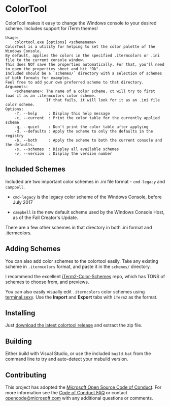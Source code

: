# ColorTool 

ColorTool makes it easy to change the Windows console to your desired scheme. Includes support for iTerm themes!

```
Usage:
    colortool.exe [options] <schemename>
ColorTool is a utility for helping to set the color palette of the Windows Console.
By default, applies the colors in the specified .itermcolors or .ini file to the current console window.
This does NOT save the properties automatically. For that, you'll need to open the properties sheet and hit "Ok".
Included should be a `schemes/` directory with a selection of schemes of both formats for examples.
Feel free to add your own preferred scheme to that directory.
Arguments:
    <schemename>: The name of a color scheme. ct will try to first load it as an .itermcolors color scheme.
                  If that fails, it will look for it as an .ini file color scheme.
Options:
    -?, --help     : Display this help message
    -c, --current  : Print the color table for the currently applied scheme
    -q, --quiet    : Don't print the color table after applying
    -d, --defaults : Apply the scheme to only the defaults in the registry
    -b, --both     : Apply the scheme to both the current console and the defaults.
    -s, --schemes  : Display all available schemes
    -v, --version  : Display the version number
```

## Included Schemes

  Included are two important color schemes in .ini file format - `cmd-legacy` and `campbell`.

  * `cmd-legacy` is the legacy color scheme of the Windows Console, before July 2017
    
  * `campbell` is the new default scheme used by the Windows Console Host, as of the Fall Creator's Update.

  There are a few other schemes in that directory in both .ini format and .itermcolors. 

## Adding Schemes

  You can also add color schemes to the colortool easily. Take any existing scheme in `.itermcolors` format, and paste it in the `schemes/` directory.

  I recommend the excellent [iTerm2-Color-Schemes](https://github.com/mbadolato/iTerm2-Color-Schemes) repo, which has TONS of schemes to choose from, and previews.
  
  You can also easily visually edit `.itermcolors` color schemes using [terminal.sexy](https://terminal.sexy). Use the **Import** and **Export** tabs with `iTerm2` as the format.

## Installing 

Just [download the latest colortool release](https://github.com/Microsoft/console/releases) and extract the zip file. 

## Building

  Either build with Visual Studio, or use the included `build.bat` from the command line to try and auto-detect your msbuild version.

## Contributing

  This project has adopted the [Microsoft Open Source Code of Conduct](https://opensource.microsoft.com/codeofconduct/). For more information see the [Code of Conduct FAQ](https://opensource.microsoft.com/codeofconduct/faq/) or contact [opencode@microsoft.com](mailto:opencode@microsoft.com) with any additional questions or comments.
